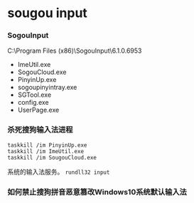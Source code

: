 # sougou input



### SogouInput

C:\Program Files (x86)\SogouInput\6.1.0.6953
- ImeUtil.exe
- SogouCloud.exe
- PinyinUp.exe
- sogoupinyintray.exe
- SGTool.exe
- config.exe
- UserPage.exe


### 杀死搜狗输入法进程
```
taskkill /im PinyinUp.exe 
taskkill /im ImeUtil.exe
taskkill /im SougouCloud.exe
```

系统的输入法服务。
`rundll32 input`

### 如何禁止搜狗拼音恶意篡改Windows10系统默认输入法
